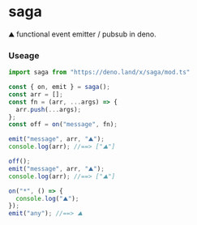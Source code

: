 # saga

⛰️ functional event emitter / pubsub in deno.

### Useage

```javascript
import saga from "https://deno.land/x/saga/mod.ts"

const { on, emit } = saga();
const arr = [];
const fn = (arr, ...args) => {
  arr.push(...args);
};
const off = on("message", fn);

emit("message", arr, "⛰️");
console.log(arr); //==> ["⛰️"]

off();
emit("message", arr, "⛰️");
console.log(arr); //==> ["⛰️"]

on("*", () => {
  console.log("⛰️");
});
emit("any"); //==> ⛰️
```

